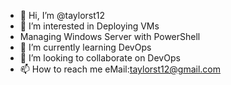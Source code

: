 - 👋 Hi, I’m @taylorst12
- 👀 I’m interested in Deploying VMs
- Managing Windows Server with PowerShell 
- 🌱 I’m currently learning DevOps
- 💞️ I’m looking to collaborate on DevOps
- 📫 How to reach me eMail:taylorst12@gmail.com

<!---
taylorst12/taylorst12 is a ✨ special ✨ repository because its `README.md` (this file) appears on your GitHub profile.
You can click the Preview link to take a look at your changes.
--->
